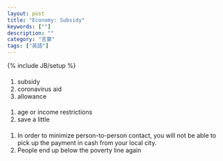 ```yaml
---
layout: post
title: "Economy: Subsidy"
keywords: [""]
description: ""
category: "言葉"
tags: ["英語"]
---
```

{% include JB/setup %}

####
1. subsidy
2. coronavirus aid
3. allowance

####
1. age or income restrictions
2. save a little



####
1. In order to minimize person-to-person contact, you will not be able to pick
   up the payment in cash from your local city.
2. People end up below the poverty line again
